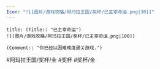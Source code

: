 ```yaml
---
Icon: "![[图片/游戏攻略/阿玛拉王国/奖杯/已主宰命运.png|30]]"
---
```

```ad-common-gold-trophy
title: (Title:: "已主宰命运")
![[图片/游戏攻略/阿玛拉王国/奖杯/已主宰命运.png|100]]

(Comment:: "你已经以困难难度通关游戏.")
```

#阿玛拉王国/奖杯/金 #奖杯 #奖杯/金
